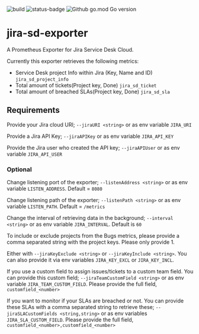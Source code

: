 ![build](https://github.com/Whyeasy/jira-sd-exporter/workflows/build/badge.svg)
![status-badge](https://goreportcard.com/badge/github.com/Whyeasy/jira-sd-exporter)
![Github go.mod Go version](https://img.shields.io/github/go-mod/go-version/Whyeasy/jira-sd-exporter)

# jira-sd-exporter

A Prometheus Exporter for Jira Service Desk Cloud.

Currently this exporter retrieves the following metrics:

- Service Desk project Info within Jira (Key, Name and ID) `jira_sd_project_info`
- Total amount of tickets(Project key, Done) `jira_sd_ticket`
- Total amount of breached SLAs(Project key, Done) `jira_sd_sla`

## Requirements

Provide your Jira cloud URI; `--jiraURI <string>` or as env variable `JIRA_URI`

Provide a Jira API Key; `--jiraAPIKey` or as env variable `JIRA_API_KEY`

Provide the Jira user who created the API key; `--jiraAPIUser` or as env variable `JIRA_API_USER`

### Optional

Change listening port of the exporter; `--listenAddress <string>` or as env variable `LISTEN_ADDRESS`. Default = `8080`

Change listening path of the exporter; `--listenPath <string>` or as env variable `LISTEN_PATH`. Default = `/metrics`

Change the interval of retrieving data in the background; `--interval <string>` or as env variable `JIRA_INTERVAL`. Default is `60`

To include or exclude projects from the Bugs metrics, please provide a comma separated string with the project keys. Please only provide 1.

Either with `--jiraKeyExclude <string>` or `--jiraKeyInclude <string>`. You can also provide it via env variables `JIRA_KEY_EXCL` or `JIRA_KEY_INCL`.

If you use a custom field to assign issues/tickets to a custom team field. You can provide this custom field; `--jiraTeamCustomField <string>` or as env variable `JIRA_TEAM_CUSTOM_FIELD`. Please provide the full field, `customfield_<number>`

If you want to monitor if your SLAs are breached or not. You can provide these SLAs with a comma separated string to retrieve these; `--jiraSLACustomFields <string,string>` or as env variables `JIRA_SLA_CUSTOM_FIELD`. Please provide the full field, `customfield_<number>,customfield_<number>`

